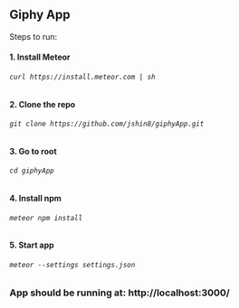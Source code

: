 ## Giphy App

Steps to run:

#### 1. Install Meteor

###### `curl https://install.meteor.com | sh`


#### 2. Clone the repo 

###### `git clone https://github.com/jshin8/giphyApp.git`


#### 3. Go to root

###### `cd giphyApp`


#### 4. Install npm

###### `meteor npm install`


#### 5. Start app

###### `meteor --settings settings.json`


### App should be running at: http://localhost:3000/
